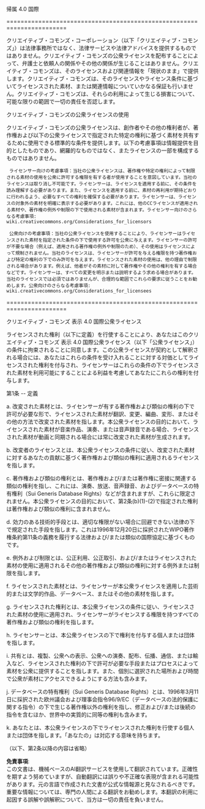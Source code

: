 帰属 4.0 国際

=======================================================================

クリエイティブ・コモンズ・コーポレーション（以下「クリエイティブ・コモンズ」）は法律事務所ではなく、法律サービスや法律アドバイスを提供するものではありません。クリエイティブ・コモンズの公衆ライセンスを配布することによって、弁護士と依頼人の関係やその他の関係が生じることはありません。クリエイティブ・コモンズは、そのライセンスおよび関連情報を「現状のまま」で提供します。クリエイティブ・コモンズは、そのライセンスやライセンス条件に基づいてライセンスされた素材、または関連情報についていかなる保証も行いません。クリエイティブ・コモンズは、それらの利用によって生じる損害について、可能な限りの範囲で一切の責任を否認します。

クリエイティブ・コモンズの公衆ライセンスの使用

クリエイティブ・コモンズの公衆ライセンスは、創作者やその他の権利者が、著作権および以下の公衆ライセンスで指定された特定の権利に基づく素材を共有するために使用できる標準的な条件を提供します。以下の考慮事項は情報提供を目的としたものであり、網羅的なものではなく、またライセンスの一部を構成するものではありません。

     ライセンサー向けの考慮事項：当社の公衆ライセンスは、著作権や特定の権利によって制限される素材の使用を公衆に許可する権限を有する者が使用することを意図しています。当社のライセンスは取り消し不可能です。ライセンサーは、ライセンスを適用する前に、その条件を読み理解する必要があります。また、ライセンスを適用する前に、素材の再利用が期待どおりに行われるよう、必要なすべての権利を確保する必要があります。ライセンサーは、ライセンスの対象外の素材を明確に表示する必要があります。これには、他のCCライセンスが適用される素材や、著作権の例外や制限の下で使用される素材が含まれます。ライセンサー向けのさらなる考慮事項:  
	wiki.creativecommons.org/Considerations_for_licensors

     公衆向けの考慮事項：当社の公衆ライセンスを使用することにより、ライセンサーはライセンスされた素材を指定された条件の下で使用する許可を公衆に与えます。ライセンサーの許可が不要な場合（例えば、適用される著作権の例外や制限のため）、その使用はライセンスによって規制されません。当社のライセンスは、ライセンサーが許可を与える権限を持つ著作権および特定の権利の下でのみ許可を与えます。ライセンスされた素材の使用は、他の理由で制限される場合があります。例えば、他者がその素材に対して著作権やその他の権利を有する場合などです。ライセンサーは、すべての変更を明示または説明するよう求める場合があります。当社のライセンスでは必須ではありませんが、合理的な範囲でこれらの要求に従うことをお勧めします。公衆向けのさらなる考慮事項:  
	wiki.creativecommons.org/Considerations_for_licensees

=======================================================================

クリエイティブ・コモンズ 表示 4.0 国際公衆ライセンス

ライセンスされた権利（以下に定義）を行使することにより、あなたはこのクリエイティブ・コモンズ 表示 4.0 国際公衆ライセンス（以下「公衆ライセンス」）の条件に拘束されることに同意します。この公衆ライセンスが契約として解釈される場合には、あなたはこれらの条件を受け入れることに対する対価としてライセンスされた権利を付与され、ライセンサーはこれらの条件の下でライセンスされた素材を利用可能にすることによる利益を考慮してあなたにこれらの権利を付与します。

第1条 -- 定義

  a. 改変された素材とは、ライセンサーが有する著作権および類似の権利の下で許可が必要な形で、ライセンスされた素材が翻訳、変更、編曲、変形、またはその他の方法で改変された素材を指します。本公衆ライセンスの目的において、ライセンスされた素材が音楽作品、演奏、または音声録音である場合、ライセンスされた素材が動画と同期される場合には常に改変された素材が生成されます。

  b. 改変者のライセンスとは、本公衆ライセンスの条件に従い、改変された素材に対するあなたの貢献に基づく著作権および類似の権利に適用されるライセンスを指します。

  c. 著作権および類似の権利とは、著作権および/または著作権に密接に関連する類似の権利を指し、これには、演奏、放送、音声録音、およびデータベースの特有権利（Sui Generis Database Rights）などが含まれますが、これらに限定されません。本公衆ライセンスの目的において、第2条(b)(1)-(2)で指定された権利は著作権および類似の権利に含まれません。

  d. 効力のある技術的手段とは、適切な権限がない場合に回避できない法律の下で規定された手段を指します。これは1996年12月20日に採択されたWIPO著作権条約第11条の義務を履行する法律および/または類似の国際協定に基づくものです。

  e. 例外および制限とは、公正利用、公正取引、および/またはライセンスされた素材の使用に適用されるその他の著作権および類似の権利に対する例外または制限を指します。

  f. ライセンスされた素材とは、ライセンサーが本公衆ライセンスを適用した芸術的または文学的作品、データベース、またはその他の素材を指します。

  g. ライセンスされた権利とは、本公衆ライセンスの条件に従い、ライセンスされた素材の使用に適用され、ライセンサーがライセンスする権限を持つすべての著作権および類似の権利を指します。

  h. ライセンサーとは、本公衆ライセンスの下で権利を付与する個人または団体を指します。

  i. 共有とは、複製、公衆への表示、公衆への演奏、配布、伝播、通信、または輸入など、ライセンスされた権利の下で許可が必要な手段またはプロセスによって素材を公衆に提供することを指します。また、個別に選択された場所および時間で公衆が素材にアクセスできるようにする方法も含みます。

  j. データベースの特有権利（Sui Generis Database Rights）とは、1996年3月11日に採択された欧州議会および理事会指令96/9/EC（データベースの法的保護に関する指令）の下で生じる著作権以外の権利を指し、修正および/または後続の指令を含むほか、世界中の実質的に同等の権利も含みます。

  k. あなたとは、本公衆ライセンスの下でライセンスされた権利を行使する個人または団体を指します。「あなたの」は対応する意味を持ちます。

（以下、第2条以降の内容は省略）

**免責事項**:  
この文書は、機械ベースのAI翻訳サービスを使用して翻訳されています。正確性を期すよう努めていますが、自動翻訳には誤りや不正確な表現が含まれる可能性があります。元の言語で作成された文書が公式な情報源と見なされるべきです。重要な情報については、専門の人間による翻訳をお勧めします。本翻訳の利用に起因する誤解や誤解釈について、当方は一切の責任を負いません。